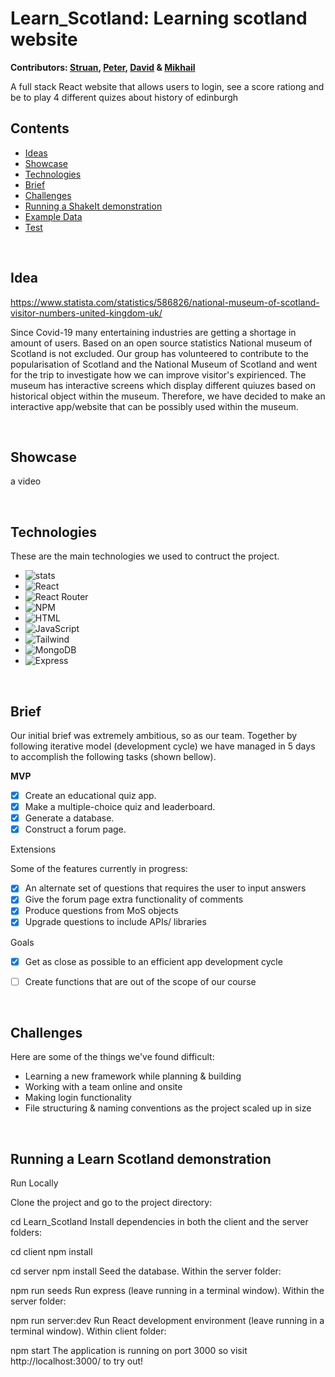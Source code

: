 # Learn_Scotland: Learning scotland website
<b> Contributors: [Struan](https://github.com/stustr), [Peter](https://github.com/pmo234), 
[David](https://github.com/dvdjms) & [Mikhail](https://github.com/MikhailGorbunov) </b>



A full stack React website that allows users to login, see a score rationg and be to play 4 different quizes about history of edinburgh

<!-- 🚧 <b> NB: This is app has reached its MVP, but is still under construction</b> 🚧 -->


## Contents 

* [Ideas](#idea)
* [Showcase](#showcase)
* [Technologies](#technologies)
* [Brief](#brief)
* [Challenges](#challenges)
* [Running a ShakeIt demonstration](#running-a-shakeit-demonstration)
* [Example Data](#example-data)
* [Test](#test)

<br>

## Idea

https://www.statista.com/statistics/586826/national-museum-of-scotland-visitor-numbers-united-kingdom-uk/

Since Covid-19 many entertaining industries are getting a shortage in amount of users. Based on an open source statistics National museum of Scotland
is not excluded. Our group has volunteered to contribute to the popularisation of Scotland and the National Museum of Scotland and went for the trip to investigate
how we can improve visitor's expirienced. The museum has interactive screens which display different quiuzes based on historical object within the museum. Therefore,
we have decided to make an interactive app/website that can be possibly used within the museum.


<br>

## Showcase


a video 

<br>


## Technologies

These are the main technologies we used to contruct the project.

* ![stats]
* ![React]
* ![React Router]
* ![NPM]
* ![HTML]
* ![JavaScript]
* ![Tailwind]
* ![MongoDB]
* ![Express]


<br>


## Brief

Our initial brief was extremely ambitious, so as our team. Together by following iterative model (development cycle) we have managed in 5 days to accomplish the following tasks (shown bellow).

**MVP**


- [x] Create an educational quiz app.
- [x] Make a multiple-choice quiz and leaderboard.
- [x] Generate a database.
- [x] Construct a forum page.

<!-- API find or make -->

 Extensions 

Some of the features currently in progress:

- [x] An alternate set of questions that requires the user to input answers
- [x] Give the forum page extra functionality of comments
- [x] Produce questions from MoS objects 
- [x] Upgrade questions to include APIs/ libraries

 Goals 

- [x] Get as close as possible to an efficient app development cycle
- [ ] Create functions that are out of the scope of our course


<br>

## Challenges

Here are some of the things we've found difficult:

* Learning a new framework while planning & building 
* Working with a team online and onsite
* Making login functionality
* File structuring & naming conventions as the project scaled up in size


<br>



## Running a Learn Scotland demonstration

Run Locally

Clone the project and go to the project directory:

  cd Learn_Scotland
Install dependencies in both the client and the server folders:

cd client
npm install

cd server
npm install
Seed the database. Within the server folder:

npm run seeds
Run express (leave running in a terminal window). Within the server folder:

npm run server:dev
Run React development environment (leave running in a terminal window). Within client folder:

npm start
The application is running on port 3000 so visit http://localhost:3000/ to try out!


<!-- MARKDOWN LINKS & IMAGES -->

<!-- [ReactNative]:https://img.shields.io/badge/React_Native-20232A?style=for-the-badge&logo=react&logoColor=61DAFB -->
[Java]:https://img.shields.io/badge/Java-ED8B00?style=for-the-badge&logo=openjdk&logoColor=white
[Spring]:https://img.shields.io/badge/Spring-6DB33F?style=for-the-badge&logo=spring&logoColor=white
[Hibernate]:https://img.shields.io/badge/Hibernate-59666C?style=for-the-badge&logo=Hibernate&logoColor=white
[PostgreSQL]:https://img.shields.io/badge/PostgreSQL-316192?style=for-the-badge&logo=postgresql&logoColor=white
[IntelliJ_IDEA]: https://img.shields.io/badge/IntelliJ_IDEA-000000.svg?style=for-the-badge&logo=intellij-idea&logoColor=white
[ReactNative]:https://img.shields.io/badge/React_Native-20232A?style=for-the-badge&logo=react&logoColor=61DAFB
[stats]:https://img.shields.io/tokei/lines/github/bsmith/ShakeIt

[Tailwind]: https://img.shields.io/badge/Tailwind_CSS-38B2AC?style=for-the-badge&logo=tailwind-css&logoColor=white
[JavaScript]: https://img.shields.io/badge/JavaScript-F7DF1E?style=for-the-badge&logo=javascript&logoColor=black
[HTML]: https://img.shields.io/badge/HTML5-E34F26?style=flat-square&logo=HTML5&logoColor=white
[NPM]: https://img.shields.io/badge/NPM-%23CB3837.svg?style=for-the-badge&logo=npm&logoColor=white
[React]: https://img.shields.io/badge/react-%2320232a.svg?style=for-the-badge&logo=react&logoColor=%2361DAFB
[MongoDB]: https://img.shields.io/badge/MongoDB-%234ea94b.svg?style=for-the-badge&logo=mongodb&logoColor=white
[React Router]: https://img.shields.io/badge/React_Router-CA4245?style=for-the-badge&logo=react-router&logoColor=white
[Express]: https://img.shields.io/badge/express.js-%23404d59.svg?style=for-the-badge&logo=express&logoColor=%2361DAFB


